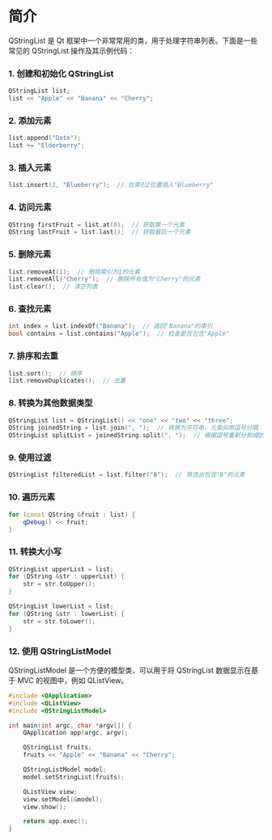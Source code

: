 # 简介

QStringList 是 Qt 框架中一个非常常用的类，用于处理字符串列表。下面是一些常见的 QStringList 操作及其示例代码：

### 1. 创建和初始化 QStringList

```cpp
QStringList list;
list << "Apple" << "Banana" << "Cherry";
```

### 2. 添加元素

```cpp
list.append("Date");
list += "Elderberry";
```

### 3. 插入元素

```cpp
list.insert(2, "Blueberry");  // 在索引2位置插入"Blueberry"
```

### 4. 访问元素

```cpp
QString firstFruit = list.at(0);  // 获取第一个元素
QString lastFruit = list.last();  // 获取最后一个元素
```

### 5. 删除元素

```cpp
list.removeAt(1);  // 删除索引为1的元素
list.removeAll("Cherry");  // 删除所有值为"Cherry"的元素
list.clear();  // 清空列表
```

### 6. 查找元素

```cpp
int index = list.indexOf("Banana");  // 返回"Banana"的索引
bool contains = list.contains("Apple");  // 检查是否包含"Apple"
```

### 7. 排序和去重

```cpp
list.sort();  // 排序
list.removeDuplicates();  // 去重
```

### 8. 转换为其他数据类型

```cpp
QStringList list = QStringList() << "one" << "two" << "three";
QString joinedString = list.join(", ");  // 转换为字符串，元素间用逗号分隔
QStringList splitList = joinedString.split(", ");  // 根据逗号重新分割成QStringList
```

### 9. 使用过滤

```cpp
QStringList filteredList = list.filter("B");  // 筛选出包含"B"的元素
```

### 10. 遍历元素

```cpp
for (const QString &fruit : list) {
    qDebug() << fruit;
}
```

### 11. 转换大小写

```cpp
QStringList upperList = list;
for (QString &str : upperList) {
    str = str.toUpper();
}

QStringList lowerList = list;
for (QString &str : lowerList) {
    str = str.toLower();
}
```

### 12. 使用 QStringListModel

QStringListModel 是一个方便的模型类，可以用于将 QStringList 数据显示在基于 MVC 的视图中，例如 QListView。

```cpp
#include <QApplication>
#include <QListView>
#include <QStringListModel>

int main(int argc, char *argv[]) {
    QApplication app(argc, argv);

    QStringList fruits;
    fruits << "Apple" << "Banana" << "Cherry";

    QStringListModel model;
    model.setStringList(fruits);

    QListView view;
    view.setModel(&model);
    view.show();

    return app.exec();
}
```

